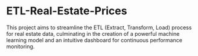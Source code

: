 # ETL-Real-Estate-Prices
This project aims to streamline the ETL (Extract, Transform, Load) process for real estate data, culminating in the creation of a powerful machine learning model and an intuitive dashboard for continuous performance monitoring. 
